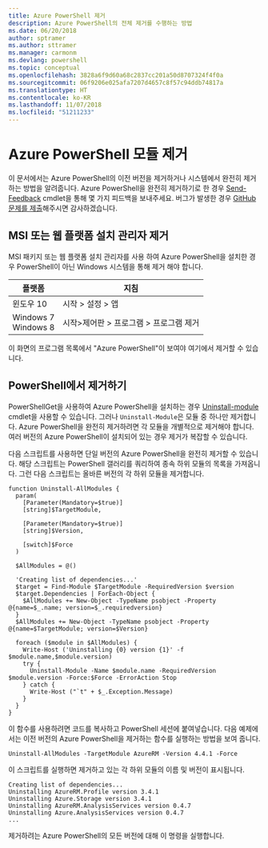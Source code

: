 ```yaml
---
title: Azure PowerShell 제거
description: Azure PowerShell의 전체 제거를 수행하는 방법
ms.date: 06/20/2018
author: sptramer
ms.author: sttramer
ms.manager: carmonm
ms.devlang: powershell
ms.topic: conceptual
ms.openlocfilehash: 3828a6f9d60a68c2837cc201a50d8707324f4f0a
ms.sourcegitcommit: 06f9206e025afa7207d4657c8f57c94ddb74817a
ms.translationtype: HT
ms.contentlocale: ko-KR
ms.lasthandoff: 11/07/2018
ms.locfileid: "51211233"
---
```

# <a name="uninstall-the-azure-powershell-module"></a>Azure PowerShell 모듈 제거

이 문서에서는 Azure PowerShell의 이전 버전을 제거하거나 시스템에서 완전히 제거하는 방법을 알려줍니다. Azure PowerShell을 완전히 제거하기로 한 경우 [Send-Feedback](/powershell/module/azurerm.profile/send-feedback) cmdlet을 통해 몇 가지 피드백을 보내주세요.
버그가 발생한 경우 [GitHub 문제를 제출](https://github.com/azure/azure-powershell/issues)해주시면 감사하겠습니다.

## <a name="uninstall-msi-or-web-platform-installer"></a>MSI 또는 웹 플랫폼 설치 관리자 제거

MSI 패키지 또는 웹 플랫폼 설치 관리자를 사용 하여 Azure PowerShell을 설치한 경우 PowerShell이 아닌 Windows 시스템을 통해 제거 해야 합니다.

| 플랫폼 | 지침 |
|----------|--------------|
| 윈도우 10 | 시작 > 설정 > 앱 |
| Windows 7 </br>Windows 8 | 시작>제어판 > 프로그램 > 프로그램 제거 |

이 화면의 프로그램 목록에서 "Azure PowerShell"이 보여야 여기에서 제거할 수 있습니다.

## <a name="uninstall-from-powershell"></a>PowerShell에서 제거하기

PowerShellGet을 사용하여 Azure PowerShell을 설치하는 경우 [Uninstall-module](/powershell/module/powershellget/uninstall-module) cmdlet을 사용할 수 있습니다. 그러나 `Uninstall-Module`은 모듈 중 하나만 제거합니다. Azure PowerShell을 완전히 제거하려면 각 모듈을 개별적으로 제거해야 합니다. 여러 버전의 Azure PowerShell이 설치되어 있는 경우 제거가 복잡할 수 있습니다.

다음 스크립트를 사용하면 단일 버전의 Azure PowerShell을 완전히 제거할 수 있습니다. 해당 스크립트는 PowerShell 갤러리를 쿼리하여 종속 하위 모듈의 목록을 가져옵니다. 그런 다음 스크립트는 올바른 버전의 각 하위 모듈을 제거합니다.

```powershell-interactive
function Uninstall-AllModules {
  param(
    [Parameter(Mandatory=$true)]
    [string]$TargetModule,

    [Parameter(Mandatory=$true)]
    [string]$Version,

    [switch]$Force
  )

  $AllModules = @()

  'Creating list of dependencies...'
  $target = Find-Module $TargetModule -RequiredVersion $version
  $target.Dependencies | ForEach-Object {
    $AllModules += New-Object -TypeName psobject -Property @{name=$_.name; version=$_.requiredversion}
  }
  $AllModules += New-Object -TypeName psobject -Property @{name=$TargetModule; version=$Version}

  foreach ($module in $AllModules) {
    Write-Host ('Uninstalling {0} version {1}' -f $module.name,$module.version)
    try {
      Uninstall-Module -Name $module.name -RequiredVersion $module.version -Force:$Force -ErrorAction Stop
    } catch {
      Write-Host ("`t" + $_.Exception.Message)
    }
  }
}
```

이 함수를 사용하려면 코드를 복사하고 PowerShell 세션에 붙여넣습니다. 다음 예제에서는 이전 버전의 Azure PowerShell을 제거하는 함수를 실행하는 방법을 보여 줍니다.

```powershell-interactive
Uninstall-AllModules -TargetModule AzureRM -Version 4.4.1 -Force
```

이 스크립트를 실행하면 제거하고 있는 각 하위 모듈의 이름 및 버전이 표시됩니다.

```output
Creating list of dependencies...
Uninstalling AzureRM.Profile version 3.4.1
Uninstalling Azure.Storage version 3.4.1
Uninstalling AzureRM.AnalysisServices version 0.4.7
Uninstalling Azure.AnalysisServices version 0.4.7
...
```

제거하려는 Azure PowerShell의 모든 버전에 대해 이 명령을 실행합니다.
